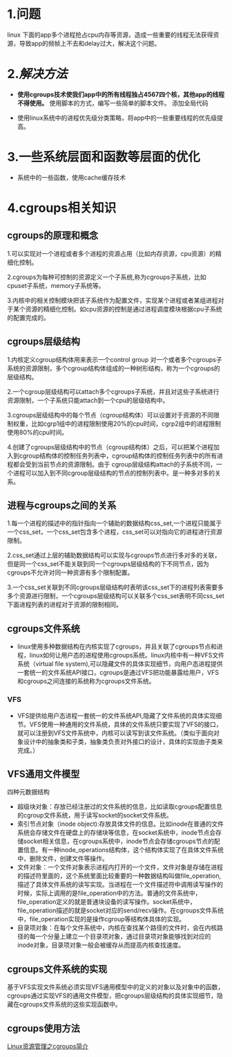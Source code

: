 # 1.问题 
linux 下面的app多个进程抢占cpu内存等资源，造成一些重要的线程无法获得资源，导致app的频帧上不去和delay过大，解决这个问题。
# 2.*解决方法*
 * **使用cgroups技术使我们app中的所有线程独占4567四个核，其他app的线程不得使用。**
     使用脚本的方式，编写一些简单的脚本文件。
     添加全局代码
     
 * 使用linux系统中的进程优先级分类策略，将app中的一些重要线程的优先级提高。

# 3.一些系统层面和函数等层面的优化
 * 系统中的一些函数，使用cache缓存技术


# 4.cgroups相关知识

## cgroups的原理和概念
1.可以实现对一个进程或者多个进程的资源占用（比如内存资源，cpu资源）的精细化控制。

2.cgroups为每种可控制的资源定义一个子系统,称为cgroups子系统，比如cpuset子系统，memory子系统等。

3.内核中的相关控制模块把该子系统作为配置文件，实现某个进程或者某组进程对于某个资源的精细化控制。如cpu资源的控制是通过进程调度模块根据cpu子系统的配置完成的。


## cgroups层级结构
1.内核定义cgroup结构体用来表示一个control group 对一个或者多个cgroups子系统的资源限制，多个cgroup结构体组成的一种树形结构，称为一个cgroups的层级结构。

2.一个cgroup层级结构可以attach多个cgroups子系统，并且对这些子系统进行资源限制，一个子系统只能attach到一个cpu的层级结构中。

3.cgroups层级结构中的每个节点（cgroup结构体）可以设置对于资源的不同限制权重，比如cgrp1组中的进程限制使用20%的cpu时间，cgrp2组中的进程限制使用80%的cpu时间。

4.创建了cgroups层级结构中的节点（cgroup结构体）之后，可以把某个进程加入到cgroup结构体的控制任务列表中，cgroup结构体的控制任务列表中的所有进程都会受到当前节点的资源限制。由于
cgroup层级结构attach的子系统不同，一个进程可以加入到不同cgroup层级结构的节点的控制列表中。是一种多对多的关系。

## 进程与cgroups之间的关系
1.每一个进程的描述中的指针指向一个辅助的数据结构css_set,一个进程只能属于一个css_set，一个css_set包含多个进程，css_set可以对指向它的进程进行资源限制。

2.css_set通过上层的辅助数据结构可以实现与cgroups节点进行多对多的关联，但是同一个css_set不能关联到同一个cgroups层级结构的下不同节点，因为cgroups不允许对同一种资源有多个限制配置。

3.一个css_set关联到不同cgroups层级结构时表明该css_set下的进程列表需要多多个资源进行限制，一个cgroups层级结构可以关联多个css_set表明不同css_set下面进程列表的进程对于资源的限制相同。

## cgroups文件系统
  * linux使用多种数据结构在内核实现了cgroups，并且关联了cgroups节点和进程，linux如何让用户态的进程使用cgroups系统。linux内核中有一种VFS文件系统（virtual file system),可以隐藏文件的具体实现细节，向用户态进程提供一套统一的文件系统API接口，cgroups是通过VFS把功能暴露给用户，VFS和cgroups之间连接的系统称为cgroups文件系统。
### VFS
  * VFS提供给用户态进程一套统一的文件系统API,隐藏了文件系统的具体实现细节。VFS使用一种通用的文件系统，具体的文件系统只要实现了VFS的接口，就可以注册到VFS文件系统中，内核可以读写到该文件系统。（类似于面向对象设计中的抽象类和子类，抽象类负责对外接口的设计，具体的实现由子类来完成。）

## VFS通用文件模型
  四种元数据结构
  * 超级块对象：存放已经注册过的文件系统的信息，比如读取cgroups配置信息的cgroup文件系统，用于读写socket的socket文件系统。
  * 索引节点对象（inode object):存放具体文件的信息。比如inode在普通的文件系统会存储文件在硬盘上的存储块等信息，在socket系统中，inode节点会存储socket相关信息，在cgroups系统中，inode节点会存储cgroups节点的配置信息。有一种inode_operations结构体，这个结构体实现了在具体文件系统中，删除文件，创建文件等操作。
  * 文件对象：一个文件对象表示进程内打开的一个文件，文件对象是存储在进程的描述符里面的，这个系统里面比较重要的一种数据结构叫做file_operation,描述了具体文件系统的读写实现。当进程在一个文件描述符中调用读写操作的时候，实际上调用的是file_operation中的方法。普通的文件系统中，file_operation定义的就是普通块设备的读写操作。socket系统中，file_operation描述的就是socket对应的send/recv操作。在cgroups文件系统中，file_operation实现的是操作cgroup等结构体具体的实现。
  * 目录项对象：在每个文件系统中，内核在查找某个路径的文件时，会在内核路径的每一个分量上建立一个目录项对象，通过目录项对象能够找到对应的inode对象，目录项对象一般会被缓存从而提高内核查找速度。

## cgroups文件系统的实现
  基于VFS实现文件系统必须实现VFS通用模型中的定义的对象以及对象中的函数，cgroups通过实现VFS的通用文件模型，把cgroups层级结构的具体实现细节，隐藏在cgroups文件系统的这些实现函数中。

## cgroups使用方法







[Linux资源管理之cgroups简介](https://tech.meituan.com/2015/03/31/cgroups.html)



